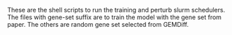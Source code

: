 These are the shell scripts to run the training and perturb slurm schedulers. The files with gene-set suffix are to train the model with the gene set from paper. The others are random gene set selected from GEMDiff.
